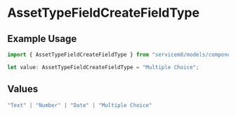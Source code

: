 # AssetTypeFieldCreateFieldType

## Example Usage

```typescript
import { AssetTypeFieldCreateFieldType } from "servicem8/models/components";

let value: AssetTypeFieldCreateFieldType = "Multiple Choice";
```

## Values

```typescript
"Text" | "Number" | "Date" | "Multiple Choice"
```